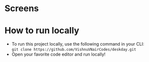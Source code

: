 # Screens

# How to run locally
* To run this project locally, use the following command in your CLI: <br>
  `git clone https://github.com/VishnuVNairCodes/deskday.git`
* Open your favorite code editor and run locally!

